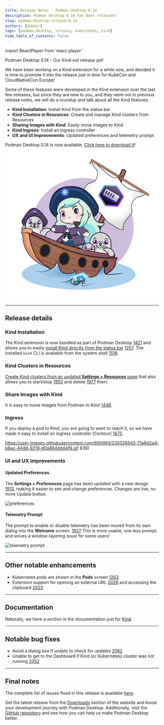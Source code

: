 ```yaml
---
title: Release Notes - Podman Desktop 0.14
description: Podman Desktop 0.14 has been released! 
slug: podman-desktop-release-0.14
authors: [deboer]
tags: [podman-desktop, release, kubernetes, kind]
hide_table_of_contents: false
---
```


import ReactPlayer from 'react-player'

Podman Desktop 0.14 - Our Kind-est release yet!

We have been working on a Kind extension for a while now, and decided it is time to promote it
into the release just in time for KubeCon and CloudNativeCon Europe!

Some of these features were developed in the Kind extension over the last few releases,
but since they are new to you, and they were not in previous release notes, we will do a
roundup and talk about all the Kind features.

<!--Main Features-->

- **Kind Installation**: Install Kind from the status bar
- **Kind Clusters in Resources**: Create and manage Kind clusters from Resources
- **Sharing Images with Kind**: Easily move images to Kind
- **Kind Ingress**: Install an ingress controller
- **UX and UI Improvements**: Updated preferences and telemetry prompt

Podman Desktop 0.14 is now available. [Click here to download it](/downloads)!

![Podman-desktop-0-14-hero](img/podman-desktop-release-0.14/podman-desktop-release-0.14.png)

<!--truncate-->
_________________

## Release details

### Kind Installation

The Kind extension is now bundled as part of Podman Desktop [1421](https://github.com/containers/podman-desktop/issues/1421)
and allows you to easily [install Kind directly from the status bar](/docs/kubernetes/kind/installing-kind) [1257](https://github.com/containers/podman-desktop/issues/1257).
The installed `kind` CLI is available from the system shell [1516](https://github.com/containers/podman-desktop/issues/1516).

### Kind Clusters in Resources

[Create Kind clusters from an updated **Settings > Resources** page](/docs/kubernetes/kind/creating-a-kind-cluster) that also allows you to start/stop [1953](https://github.com/containers/podman-desktop/issues/1953) and delete [1977](https://github.com/containers/podman-desktop/issues/1977) them.

### Share Images with Kind

It is easy to move images from Podman to Kind [1448](https://github.com/containers/podman-desktop/issues/1448).

### Ingress

If you deploy a pod to Kind, you are going to want to reach it, so we have made it easy to install an ingress
controller (Contour) [1675](https://github.com/containers/podman-desktop/issues/1675).

https://user-images.githubusercontent.com/695993/230328543-71a6d2a4-b6ac-44dd-9219-d0a864dd44f9.gif
839)

### UI and UX improvements

#### Updated Preferences

The **Settings > Preferences** page has been updated with a new design [1913](https://github.com/containers/podman-desktop/pull/1913),
making it easier to see and change preferences. Changes are live, no more Update button.

![preferences](https://user-images.githubusercontent.com/49404737/229498507-e754b55c-dcbd-486d-9ee3-a1fe3bed7271.gif)

#### Telemetry Prompt

The prompt to enable or disable telemetry has been moved from its own dialog into the **Welcome** screen.
[1927](https://github.com/containers/podman-desktop/pull/1927)
This is more usable, one less prompt, and solves a window-layering issue for some users!

![telemetry prompt](https://user-images.githubusercontent.com/19958075/229577331-365a9a01-0426-4482-a95d-f5dfe39af90a.png)
_________________

## Other notable enhancements

- Kubernetes pods are shown in the **Pods** screen [1263](https://github.com/containers/podman-desktop/issues/1263)
- Extension support for opening an external URL [2028](https://github.com/containers/podman-desktop/pull/2028) and
  accessing the clipboard [2023](https://github.com/containers/podman-desktop/pull/2023)
_________________

## Documentation

Naturally, we have a section in the documentation just for [Kind](https://podman-desktop.io/docs/kubernetes/kind).

_________________

## Notable bug fixes

- Avoid a dialog box if unable to check for updates [2062](https://github.com/containers/podman-desktop/pull/2062)
- Unable to get to the Dashboard if Kind (or Kubernetes) cluster was not running [2052](https://github.com/containers/podman-desktop/issues/2052)


_________________


## Final notes

The complete list of issues fixed in this release is available [here](https://github.com/containers/podman-desktop/issues?q=is%3Aclosed+milestone%3A0.14.0).

Get the latest release from the [Downloads](/downloads) section of the website and boost your development journey with Podman Desktop. Additionally, visit the [GitHub repository](https://github.com/containers/podman-desktop) and see how you can help us make Podman Desktop better.
